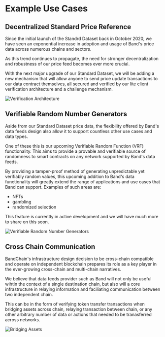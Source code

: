 # Example Use Cases

## Decentralized Standard Price Reference

Since the initial launch of the Standrd Dataset back in October 2020, we have seen an exponential increase in adoption and usage of Band's price data across numerous chains and sectors.

As this trend continues to propagate, the need for stronger decentralization and robustness of our price feed becomes ever more crucial.

With the next major upgrade of our Standard Dataset, we will be adding a new mechanism that will allow anyone to send price update transactions to our data contract themselves, all secured and verified by our lite client verification architecture and a challenge mechanism.

![Verification Architecture](/img/Verification_Architecture.png)

## Verifiable Random Number Generators

Aside from our Standard Dataset price data, the flexibility offered by Band's data feeds design also allow it to support countless other use cases and data types.

One of these this is our upcoming Verifiable Random Function (VRF) functionality. This aims to provide a provable and verifiable source of randomness to smart contracts on any network supported by Band's data feeds.

By providing a tamper-proof method of generating unpredictable yet verifiably random values, this upcoming addition to Band's data functionality will greatly extend the range of applications and use cases that Band can support. Examples of such areas are:

- NFTs
- gambling
- randomized selection

This feature is currently in active development and we will have much more to share on this soon.

![Verifiable Random Number Generators](/img/Verifiable_Random_Number_Generators.png)

## Cross Chain Communication

BandChain's infrastructure design decision to be cross-chain compatible and operate on independent blockchain prepares its role as a key player in the ever-growing cross-chain and multi-chain narratives.

We believe that data feeds provider such as Band will not only be useful wihtin the context of a single destination chain, but also will a core infrastructure in relaying information and faciliating communication between two independent chain.

This can be in the form of verifying token transfer transactions when bridging assets across chain, relaying transaction between chain, or any other arbitrary number of data or actions that needed to be tranasferred across networks.

![Bridging Assets](/img/Bridging_Assets.png)
